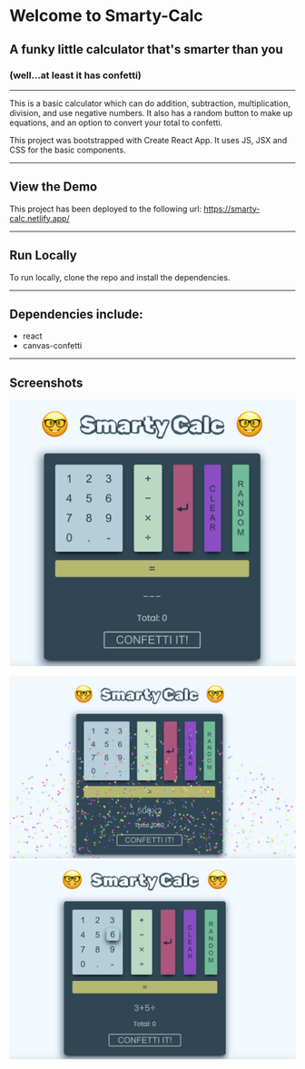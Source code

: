 # Welcome to Smarty-Calc

## A funky little calculator that's smarter than you

### (well...at least it has confetti)

---

This is a basic calculator which can do addition, subtraction, multiplication, division, and use negative numbers. It also has a random button to make up equations, and an option to convert your total to confetti.

This project was bootstrapped with Create React App. It uses JS, JSX and CSS for the basic components.

---

## View the Demo

This project has been deployed to the following url: https://smarty-calc.netlify.app/

---

## Run Locally

To run locally, clone the repo and install the dependencies.

---

## Dependencies include:

- react
- canvas-confetti

---

## Screenshots

![Smarty Calc Screenshot 3](https://github.com/NadyaCodes/smarty-calc/blob/774e74d1fe2ebe689a29adbe2d471e443ec360dc/docs/Smarty-calc-screenshot-3.png?raw=true)

![Smarty Calc Screenshot 2](https://github.com/NadyaCodes/smarty-calc/blob/774e74d1fe2ebe689a29adbe2d471e443ec360dc/docs/Smarty-calc-screenshot-2.png?raw=true)
![Smarty Calc Screenshot 1](https://github.com/NadyaCodes/smarty-calc/blob/774e74d1fe2ebe689a29adbe2d471e443ec360dc/docs/Smarty-calc-screenshot-1.png?raw=true)
